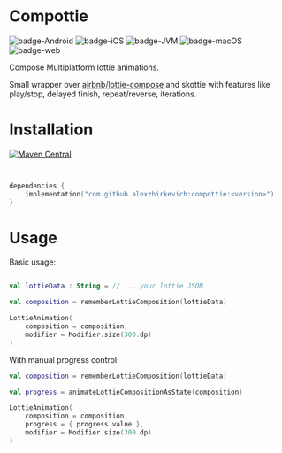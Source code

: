 # Compottie 

![badge-Android](https://img.shields.io/badge/Platform-Android-brightgreen)
![badge-iOS](https://img.shields.io/badge/Platform-iOS-lightgray)
![badge-JVM](https://img.shields.io/badge/Platform-JVM-orange)
![badge-macOS](https://img.shields.io/badge/Platform-macOS-purple)
![badge-web](https://img.shields.io/badge/Platform-Web-blue)

Compose Multiplatform lottie animations. 

Small wrapper over [airbnb/lottie-compose](https://github.com/airbnb/lottie/blob/master/android-compose.md) and skottie with features like
play/stop, delayed finish, repeat/reverse, iterations.

# Installation
[![Maven Central](https://maven-badges.herokuapp.com/maven-central/io.github.alexzhirkevich/compottie/badge.svg)](https://maven-badges.herokuapp.com/maven-central/io.github.alexzhirkevich/compottie)

```kotlin


dependencies {
    implementation("com.github.alexzhirkevich:compottie:<version>")    
}
```

# Usage

Basic usage:

```kotlin

val lottieData : String = // ... your lottie JSON 

val composition = rememberLottieComposition(lottieData)

LottieAnimation(
    composition = composition,
    modifier = Modifier.size(300.dp)
)
```

With manual progress control:
```kotlin
val composition = rememberLottieComposition(lottieData)

val progress = animateLottieCompositionAsState(composition)

LottieAnimation(
    composition = composition,
    progress = { progress.value },
    modifier = Modifier.size(300.dp)
)
```



